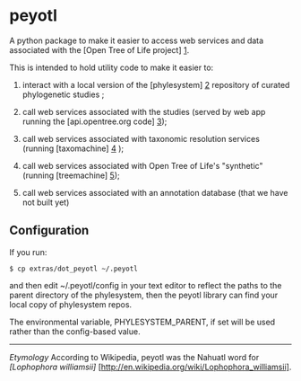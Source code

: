 # peyotl

A python package to make it easier to access web services and data
associated with the [Open Tree of Life project] [1].

This is intended to hold utility code to make it easier to:

1. interact with a local version of the [phylesystem] [2] repository of 
    curated phylogenetic studies ;

2. call web services associated with the studies (served by web app 
    running the [api.opentree.org code] [3]);

3. call web services associated with taxonomic resolution services
    (running [taxomachine] [4] );

4. call web services associated with Open Tree of Life's "synthetic"
    (running [treemachine] [5]);

5. call web services associated with an annotation database (that
     we have not built yet)

## Configuration

If you run:

    $ cp extras/dot_peyotl ~/.peyotl

and then edit ~/.peyotl/config in your text editor to reflect the paths to 
the parent directory of the phylesystem, then the peyotl library can find
your local copy of phylesystem repos.

The environmental variable, PHYLESYSTEM_PARENT, if set will be used rather 
than the config-based value.

****************

*Etymology* According to Wikipedia, peyotl was the Nahuatl word for *[Lophophora williamsii]* [http://en.wikipedia.org/wiki/Lophophora_williamsii].

[1]: http://blog.opentreeoflife.org/
[2]: https://github.com/OpenTreeOfLife/phylesystem
[3]: https://github.com/OpenTreeOfLife/api.opentreeoflife.org/
[4]: https://github.com/OpenTreeOfLife/taxomachine
[5]: https://github.com/OpenTreeOfLife/treemachine